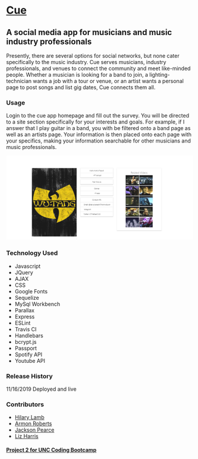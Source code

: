 # [Cue](https://project-2-uncbootcamp.herokuapp.com/)

## A social media app for musicians and music industry professionals

Presently, there are several options for social networks, but none cater specifically to the music industry. Cue serves musicians, industry professionals, and venues to connect the community and meet like-minded people. Whether a musician is looking for a band to join, a lighting-technician wants a job with a tour or venue, or an artist wants a personal page to post songs and list gig dates, Cue connects them all.

### Usage

Login to the cue app homepage and fill out the survey. You will be directed to a site section specifically for your interests and goals. For example, if I answer that I play guitar in a band, you with be filtered onto a band page as well as an artists page. Your information is then placed onto each page with your specifics, making your information searchable for other musicians and music professionals.

![Cue](/public/images/artist.png)

### Technology Used

- Javascript
- JQuery
- AJAX
- CSS
- Google Fonts
- Sequelize
- MySql Workbench
- Parallax
- Express
- ESLint
- Travis CI
- Handlebars
- bcrypt.js
- Passport
- Spotify API
- Youtube API

### Release History

11/16/2019 Deployed and live

### Contributors

- [Hilary Lamb](https://github.com/hilarykathleen)
- [Armon Roberts](http://github.com/armonkahil)
- [Jackson Pearce](http://github.com/Jackson-Pearce)
- [Liz Harris](https://github.com/lizharris90210)

#### [Project 2 for UNC Coding Bootcamp](https://github.com/lizharris90210/project-2)

